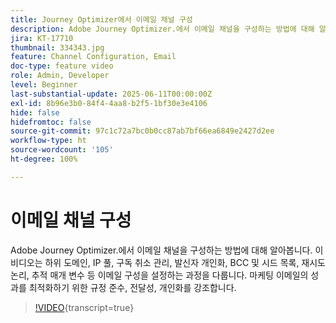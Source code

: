 ```yaml
---
title: Journey Optimizer에서 이메일 채널 구성
description: Adobe Journey Optimizer.에서 이메일 채널을 구성하는 방법에 대해 알아봅니다. 이 비디오는 하위 도메인, IP 풀, 구독 취소 관리, 발신자 개인화, BCC 및 시드 목록, 재시도 논리, 추적 매개 변수 등 이메일 구성을 설정하는 과정을 다룹니다. 마케팅 이메일의 성과를 최적화하기 위한 규정 준수, 전달성, 개인화를 강조합니다.
jira: KT-17710
thumbnail: 334343.jpg
feature: Channel Configuration, Email
doc-type: feature video
role: Admin, Developer
level: Beginner
last-substantial-update: 2025-06-11T00:00:00Z
exl-id: 8b96e3b0-84f4-4aa8-b2f5-1bf30e3e4106
hide: false
hidefromtoc: false
source-git-commit: 97c1c72a7bc0b0cc87ab7bf66ea6849e2427d2ee
workflow-type: ht
source-wordcount: '105'
ht-degree: 100%

---
```


# 이메일 채널 구성

Adobe Journey Optimizer.에서 이메일 채널을 구성하는 방법에 대해 알아봅니다. 이 비디오는 하위 도메인, IP 풀, 구독 취소 관리, 발신자 개인화, BCC 및 시드 목록, 재시도 논리, 추적 매개 변수 등 이메일 구성을 설정하는 과정을 다룹니다. 마케팅 이메일의 성과를 최적화하기 위한 규정 준수, 전달성, 개인화를 강조합니다.

>[!VIDEO](https://video.tv.adobe.com/v/3416661?quality=12&learn=on&captions=kor){transcript=true}
